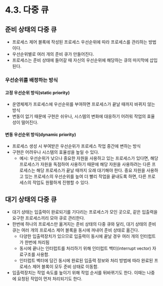 # 4.3. 다중 큐

## 준비 상태의 다중 큐

- 프로세스 제어 블록에 작성된 프로세스 우선순위에 따라 프로세스를 관리하는 방법이다.
- 우선순위별로 여러 개의 준비 큐가 만들어진다.
- 프로세스는 준비 상태에 들어갈 때 자신의 우선순위에 해당하는 큐의 마지막에 삽입된다.

### 우선순위를 배정하는 방식

#### 고정 우선순위 방식(static priority)

- 운영체제가 프로세스에 우선순위를 부여하면 프로세스가 끝날 때까지 바뀌지 않는 방식
- 변동이 없기 때문에 구현은 쉬우나, 시스템의 변화에 대응하기 어려워 작업의 효율성이 떨어진다.

#### 변동 우선순위 방식(dynamic priority)

- 프로세스 생성 시 부여받은 우선순위가 프로세스 작업 중간에 변하는 방식
- 구현은 어려우나 시스템의 효율성을 높일 수 있다.
  - 예시: 우선순위가 낮으나 중요한 자원을 사용하고 있는 프로세스가 있다면, 해당 프로세스가 자원을 독점하여 사용하기 때문에 해당 자원을 사용하려는 다른 프로세스는 해당 프로세스가 끝날 때까지 오래 대기해야 한다. 중요 자원을 사용하고 있는 프로세스의 우선순위를 높여 더 빨리 작업을 끝내도록 하면, 다른 프로세스의 작업도 원활하게 진행할 수 있다.

## 대기 상태의 다중 큐

- 대기 상태는 입출력이 완료되기를 기다리는 프로세스가 모인 곳으로, 같은 입출력을 요구한 프로세스끼리 모아 큐로 관리한다.
- 한번에 하나의 프로세스만 옮겨지는 준비 상태의 다중 큐와 달리, 대기 상태의 준비 큐는 여러 개의 프로세스 제어 블록을 동시에 꺼내어 준비 상태로 옮긴다.
  - 다양한 입출력장치가 있으므로 입출력이 동시에 끝날 경우 여러 개의 인터럽트가 한번에 처리됨
  - 동시에 끝나는 인터럽트를 처리하기 위해 인터럽트 백터(interrupt vector) 자료구조를 사용함.
  - 인터럽트 벡터에 담긴 동시에 완료된 입출력 정보와 처리 방법에 따라 완료된 프로세스 제어 블록이 모두 준비 상태로 이동함.
- 입출력장치는 작업 속도를 높이기 위해 작업 순서를 뒤바뀌기도 한다. 이때는 나중에 요청된 작업이 먼저 처리되기도 한다.
